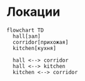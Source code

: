 # Локации

```mermaid
flowchart TD
  hall[зал]
  corridor[прихожая]
  kitchen[кухня]

  hall <--> corridor
  hall <--> kitchen
  kitchen <--> corridor
```
